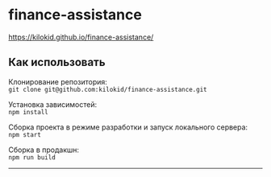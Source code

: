 # finance-assistance

https://kilokid.github.io/finance-assistance/

## Как использовать

Клонирование репозитория:\
`git clone git@github.com:kilokid/finance-assistance.git`

Установка зависимостей:\
`npm install`

Сборка проекта в режиме разработки и запуск локального сервера:\
`npm start`

Сборка в продакшн:\
`npm run build`

---
